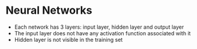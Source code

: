# Neural Networks
  - Each network has 3 layers: input layer, hidden layer and output layer
  - The input layer does not have any activation function associated with it
  - Hidden layer is not visible in the training set
